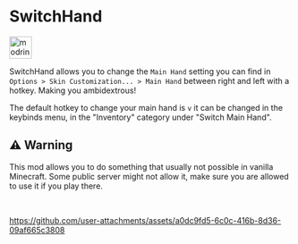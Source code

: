 # SwitchHand
[<img alt="modrinth" height="40" src="https://cdn.jsdelivr.net/npm/@intergrav/devins-badges@3/assets/compact/available/modrinth_46h.png">](https://modrinth.com/mod/switchhand)

SwitchHand allows you to change the `Main Hand` setting you can find in `Options > Skin Customization... > Main Hand` between right and left with a hotkey. Making you ambidextrous!

The default hotkey to change your main hand is `v` it can be changed in the keybinds menu, in the "Inventory" category under "Switch Main Hand".

## ⚠ Warning
This mod allows you to do something that usually not possible in vanilla Minecraft. Some public server might not allow it, make sure you are allowed to use it if you play there.

<br>

https://github.com/user-attachments/assets/a0dc9fd5-6c0c-416b-8d36-09af665c3808
